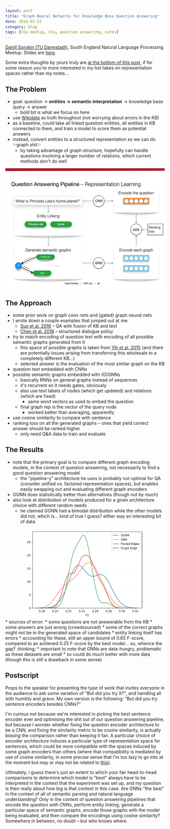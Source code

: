 ```yaml
---
layout: post
title: "Graph Neural Networks for Knowledge Base Question Answering"
date: 2019-01-23
category: blog
tags: [nlp meetup, nlp, question answering, notes]
---
```


[Daniil Sorokin (TU Darmstadt)](https://daniilsorokin.github.io/), South England Natural Language Processing Meetup.  Slides are [here](https://daniilsorokin.github.io/DS_GraphsQA_SENLPMeetup.pdf).

Some extra thoughts by yours truly are [at the bottom of this post](#postscript), if for some reason you're more interested in my hot takes on representation spaces rather than my notes...

## The Problem

* goal: question -> **entities -> semantic interpretation** -> knowledge base query -> answer
    * bold bit is what we focus on here
* use [Wikidata](https://www.wikidata.org/wiki/Wikidata:Main_Page) as truth throughout (not worrying about errors in the KB)
* as a baseline, could take all linked question entities, all entities in KB connected to them, and train a model to score them as potential answers
* instead, convert entities to a structured representation so we can do :sparkles:graph shit:sparkles:
    * by taking advantage of graph structure, hopefully can handle questions involving a larger number of relations, which current methods don't do well

![approach](/assets/images/2019-01-23/approach.png "Sorokin's slide design is clearly inspired by this website")

## The Approach
* some prior work on graph conv nets and (gated) graph neural nets
* I wrote down a couple examples that jumped out at me:
    * [Sun et al. 2018](https://arxiv.org/pdf/1809.00782.pdf) – QA with fusion of KB and text
    * [Chen et al. 2018](http://aclweb.org/anthology/C18-1107) – structured dialogue policy
* try to match encoding of question text with encoding of all possible semantic graphs generated from it
    * this space of possible graphs is taken from [Yih et al. 2015](http://www.aclweb.org/anthology/P15-1128) (and there are potentially issues arising from transferring this wholesale to a completely different KB...)
    * selected answer is the evaluation of the most similar graph on the KB
* question text embedded with CNNs
* possible semantic graphs embedded with (G)GNNs
    * basically RNNs on general graphs instead of sequences
    * it's recurrent so it needs gates, obviously
    * also use text labels of nodes (which get updated) and relations (which are fixed)
        * same word vectors as used to embed the question
    * final graph rep is the vector of the query node
        * worked better than averaging, apparently
* use cosine similarity to compare with sentence 
* ranking loss on all the generated graphs – ones that yield correct answer should be ranked higher
    * only need Q&A data to train and evaluate

## The Results
* note that the primary goal is to compare different graph encoding models, in the context of question answering, not necessarily to find a good question answering model
    * the "pipeline-y" architecture he uses is probably not optimal for QA (consider unified vs. factored representation spaces), but enables easily swapping out and evaluating different graph encoders
* GGNN does statistically better than alternatives (though not by much)
* also look at distribution of models produced for a given architecture choice with different random seeds
    * he claimed GGNN had a bimodal distribution while the other models did not, which is... kind of true I guess? either way an interesting bit of data
<center>
<img src="/assets/images/2019-01-23/models.png" title="models" width="75%">
</center>
* sources of error:
    * some questions are not answerable from the KB
    * some answers are just wrong (crowdsourced)
    * some of the correct graphs might not be in the generated space of candidates
    * entity linking itself has errors
* accounting for these, still an upper bound of 0.65 F-score, compared to an achieved 0.25 F-score by the best model... so, whence the gap? :thinking:
* important to note that GNNs are data-hungry, problematic as these datasets are small
    * so could do much better with more data (though this is still a drawback in some sense)

## <a name="postscript"></a>Postscript
Props to the speaker for presenting the type of work that invites everyone in the audience to ask some variation of "But did you try X?", and handling all with humility and grace.  My own version is the following: "But did you try sentence encoders besides CNNs?"

I'm curious not because we're interested in picking the best sentence encoder ever and optimising the shit out of our question answering pipeline, but because I wonder whether fixing the question encoder architecture to be a CNN, and fixing the similarity metric to be cosine similarity, is actually *biasing* the comparison rather than keeping it fair. A particular choice of encoder architecture induces a particular type of representation space for sentences, which could be more compatible with the spaces induced by some graph encoders than others (where that compatibility is mediated by use of cosine similarity, in some precise sense that I'm too lazy to go into at the moment but may or may not be related to [this](https://arxiv.org/pdf/1805.03435.pdf)).

Ultimately, I guess there's just an extent to which your fair head-to-head comparisons to determine which model is "best" always have to be interpreted in the context that the experiment was set up, and my question is then really about how big is that context in this case.  Are GNNs "the best" in the context of all of semantic parsing and natural language understanding?  Only in the context of question answering pipelines that encode the question *with CNNs*, perform entity linking, generate a particular space of semantic graphs, encode those graphs with the model being evaluated, and then compare the encodings using cosine similarity?  Somewhere in between, no doubt – but who knows where.
